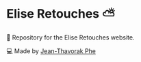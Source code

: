 # Elise Retouches ⛅️
📁 Repository for the Elise Retouches website.


💻 Made by [Jean-Thavorak Phe](https://jtphe.ddns.net)

